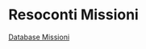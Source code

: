 # Resoconti Missioni

[Database Missioni](Resoconti%20Missioni%2092943c8ee5db42a9b9a205e8cd7e6ebc/Database%20Missioni%20268e3bb9fb744924b0bab86709a73288.csv)
